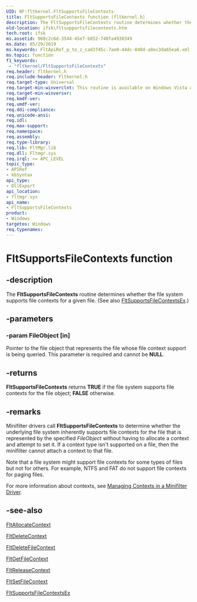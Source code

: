 ```yaml
---
UID: NF:fltkernel.FltSupportsFileContexts
title: FltSupportsFileContexts function (fltkernel.h)
description: The FltSupportsFileContexts routine determines whether the file system supports file contexts for a given file.
old-location: ifsk\fltsupportsfilecontexts.htm
tech.root: ifsk
ms.assetid: 968c2c6d-3544-45e7-b852-740fa4930349
ms.date: 05/29/2019
ms.keywords: FltApiRef_p_to_z_cad3f45c-7ae0-44dc-840d-a8ec3da65ea6.xml, FltSupportsFileContexts, FltSupportsFileContexts routine [Installable File System Drivers], fltkernel/FltSupportsFileContexts, ifsk.fltsupportsfilecontexts
ms.topic: function
f1_keywords:
 - "fltkernel/FltSupportsFileContexts"
req.header: fltkernel.h
req.include-header: Fltkernel.h
req.target-type: Universal
req.target-min-winverclnt: This routine is available on Windows Vista and later.
req.target-min-winversvr: 
req.kmdf-ver: 
req.umdf-ver: 
req.ddi-compliance: 
req.unicode-ansi: 
req.idl: 
req.max-support: 
req.namespace: 
req.assembly: 
req.type-library: 
req.lib: FltMgr.lib
req.dll: Fltmgr.sys
req.irql: <= APC_LEVEL
topic_type:
- APIRef
- kbSyntax
api_type:
- DllExport
api_location:
- fltmgr.sys
api_name:
- FltSupportsFileContexts
product:
- Windows
targetos: Windows
req.typenames: 
---
```


# FltSupportsFileContexts function

## -description

The **FltSupportsFileContexts** routine determines whether the file system supports file contexts for a given file. (See also [FltSupportsFileContextsEx](nf-fltkernel-fltsupportsfilecontextsex.md).)

## -parameters

### -param FileObject [in]

Pointer to the file object that represents the file whose file context support is being queried. This parameter is required and cannot be **NULL**.

## -returns

**FltSupportsFileContexts** returns **TRUE** if the file system supports file contexts for the file object; **FALSE** otherwise.

## -remarks

Minifilter drivers call **FltSupportsFileContexts** to determine whether the underlying file system inherently supports file contexts for the file that is represented by the specified *FileObject* without having to allocate a context and attempt to set it. If a context type isn't supported on a file, then the minifilter cannot attach a context to that file.

Note that a file system might support file contexts for some types of files but not for others. For example, NTFS and FAT do not support file contexts for paging files.

For more information about contexts, see [Managing Contexts in a Minifilter Driver](https://docs.microsoft.com/windows-hardware/drivers/ifs/managing-contexts-in-a-minifilter-driver).

## -see-also

[FltAllocateContext](nf-fltkernel-fltallocatecontext.md)

[FltDeleteContext](nf-fltkernel-fltdeletecontext.md)

[FltDeleteFileContext](nf-fltkernel-fltdeletefilecontext.md)

[FltGetFileContext](nf-fltkernel-fltgetfilecontext.md)

[FltReleaseContext](nf-fltkernel-fltreleasecontext.md)

[FltSetFileContext](nf-fltkernel-fltsetfilecontext.md)

[FltSupportsFileContextsEx](nf-fltkernel-fltsupportsfilecontextsex.md)
